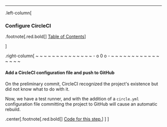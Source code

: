 ---
.left-column[
  ### Configure CircleCI 
.footnote[.red.bold[] [Table of Contents](./)] 
<!-- H -->]
.right-column[
~ ~ ~ ~ ~ ~ ~ ~ ~ ~ ~ ~ ~ ~ - o 0 o - ~ ~ ~ ~ ~ ~ ~ ~ ~ ~ ~ ~ ~ ~ ~ ~

#### Add a CircleCI configuration file and push to GitHub

On the preliminary commit, CircleCI recognized the project's existence but did not know what to do with it.

Now, we have a test runner, and with the addition of a ```circle.yml``` configuration file committing the project to GitHub will cause an automatic rebuild.


<!-- Code for this begins at line #342-->
<!-- B -->
.center[.footnote[.red.bold[] <a href="https://github.com/martinhbramwell/Meteor-CI-Tutorial/blob/master/Step02_UnitTestThePackage.sh#L342" target="_blank">Code for this step.</a>] ]
]
